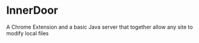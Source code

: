 # InnerDoor
A Chrome Extension and a basic Java server that together allow any site to modify local files
